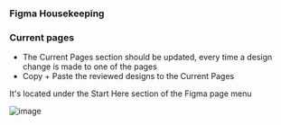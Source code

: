 ### Figma Housekeeping

### Current pages
* The Current Pages section should be updated, every time a design change is made to one of the pages
* Copy + Paste the reviewed designs to the Current Pages

It's located under the Start Here section of the Figma page menu

![image](https://user-images.githubusercontent.com/37763229/167014783-75797f08-c533-4e08-8505-93a145f43ccb.png)

